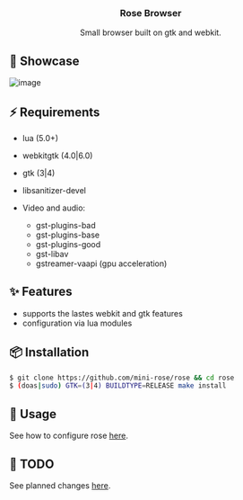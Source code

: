 <br>
<h3 align=center>Rose Browser</h3>

<p align=center>
Small browser built on gtk and webkit. <br>
</p>

## 🌌 Showcase
![image](https://user-images.githubusercontent.com/93622468/236818028-9d90bc83-7bf9-4666-b95a-763a6a1fd3b1.png)


## ⚡️ Requirements
  - lua (5.0+)
  - webkitgtk (4.0|6.0)
  - gtk (3|4)
  - libsanitizer-devel
  
  - Video and audio:
  	- gst-plugins-bad
	- gst-plugins-base
	- gst-plugins-good
	- gst-libav
	- gstreamer-vaapi (gpu acceleration)
	
## ✨ Features
  - supports the lastes webkit and gtk features
  - configuration via lua modules
  
## 📦 Installation
```sh
$ git clone https://github.com/mini-rose/rose && cd rose
$ (doas|sudo) GTK=(3|4) BUILDTYPE=RELEASE make install
```

## 🚀 Usage
See how to configure rose [here](https://github.com/mini-rose/rose/wiki#configuring-rose).

## 📝 TODO
See planned changes [here](https://github.com/mini-rose/rose/blob/main/todo.md).
